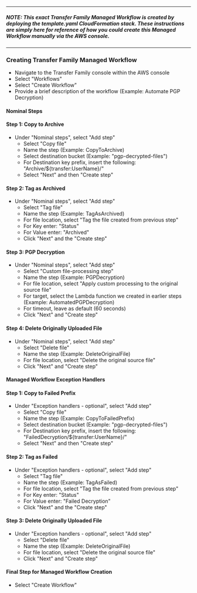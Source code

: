 ***********************************************************************************************************************************************************************
##### NOTE: This exact Transfer Family Managed Workflow is created by deploying the template.yaml CloudFormation stack. These instructions are simply here for reference of how you could create this Managed Workflow manually via the AWS console. 
***********************************************************************************************************************************************************************

### Creating Transfer Family Managed Workflow
- Navigate to the Transfer Family console within the AWS console
- Select "Workflows"
- Select "Create Workflow"
- Provide a brief description of the workflow (Example: Automate PGP Decryption)
#### Nominal Steps
#### Step 1: Copy to Archive
- Under "Nominal steps", select "Add step"
  - Select "Copy file"
  - Name the step (Example: CopyToArchive)
  - Select destination bucket (Example: "pgp-decrypted-files")
  - For Destination key prefix, insert the following: "Archive/${transfer:UserName}/" 
  - Select "Next" and then "Create step"
  
#### Step 2: Tag as Archived  
- Under "Nominal steps", select "Add step" 
  - Select "Tag file"
  - Name the step (Example: TagAsArchived)
  - For file location, select "Tag the file created from previous step"
  - For Key enter: "Status"
  - For Value enter: "Archived"
  - Click "Next" and the "Create step"

#### Step 3: PGP Decryption
- Under "Nominal steps", select "Add step"
  - Select "Custom file-processing step"
  - Name the step (Example: PGPDecryption)
  - For file location, select "Apply custom processing to the original source file"
  - For target, select the Lambda function we created in earlier steps (Example: AutomatedPGPDecryption)
  - For timeout, leave as default (60 seconds)
  - Click "Next" and "Create step"

#### Step 4: Delete Originally Uploaded File
- Under "Nominal steps", select "Add step"
  - Select "Delete file"
  - Name the step (Example: DeleteOriginalFile)
  - For file location, select "Delete the original source file"
  - Click "Next" and "Create step"


#### Managed Workflow Exception Handlers

#### Step 1: Copy to Failed Prefix
- Under "Exception handlers - optional", select "Add step"
  - Select "Copy file"
  - Name the step (Example: CopyToFailedPrefix)
  - Select destination bucket (Example: "pgp-decrypted-files")
  - For Destination key prefix, insert the following: "FailedDecryption/${transfer:UserName}/" 
  - Select "Next" and then "Create step"

#### Step 2: Tag as Failed  
- Under "Exception handlers - optional", select "Add step"
  - Select "Tag file"
  - Name the step (Example: TagAsFailed)
  - For file location, select "Tag the file created from previous step"
  - For Key enter: "Status"
  - For Value enter: "Failed Decryption"
  - Click "Next" and the "Create step"

#### Step 3: Delete Originally Uploaded File
- Under "Exception handlers - optional", select "Add step"
  - Select "Delete file"
  - Name the step (Example: DeleteOriginalFile)
  - For file location, select "Delete the original source file"
  - Click "Next" and "Create step"


#### Final Step for Managed Workflow Creation
- Select "Create Workflow"
